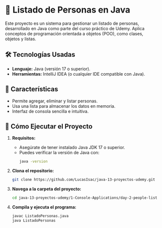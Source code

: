 # 📝 Listado de Personas en Java  

Este proyecto es un sistema para gestionar un listado de personas, desarrollado en Java como parte del curso práctico de Udemy. Aplica conceptos de programación orientada a objetos (POO), como clases, objetos y listas.  

## 🛠️ **Tecnologías Usadas**  
- **Lenguaje:** Java (versión 17 o superior).  
- **Herramientas:** IntelliJ IDEA (o cualquier IDE compatible con Java).  

## 🧩 **Características**  
- Permite agregar, eliminar y listar personas.  
- Usa una lista para almacenar los datos en memoria.  
- Interfaz de consola sencilla e intuitiva.  

## 🚀 **Cómo Ejecutar el Proyecto**  
1. **Requisitos:**  
   - Asegúrate de tener instalado Java JDK 17 o superior.  
   - Puedes verificar la versión de Java con:  
     ```bash
     java -version
     ```

2. **Clona el repositorio:**  
   ```bash
   git clone https://github.com/LucasIsac/java-13-proyectos-udemy.git

3. **Navega a la carpeta del proyecto:**
   ```bash
   cd java-13-proyectos-udemy/1-Console-Applications/day-2-people-list
   ```

4. **Compila y ejecuta el programa:**
   ```bash
   javac ListadoPersonas.java
   java ListadoPersonas
   ```
